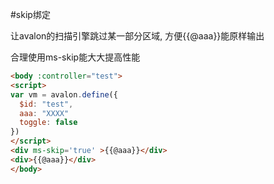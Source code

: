#skip绑定

让avalon的扫描引擎跳过某一部分区域, 方便{{@aaa}}能原样输出

合理使用ms-skip能大大提高性能


```html
<body :controller="test">
<script>
var vm = avalon.define({
  $id: "test",
  aaa: "XXXX"
  toggle: false
})
</script>
<div ms-skip='true' >{{@aaa}}</div>
<div>{{@aaa}}</div>
</body>
```